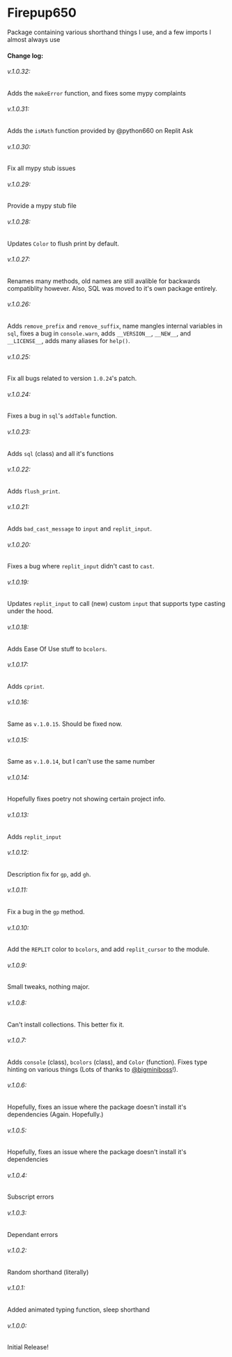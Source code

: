 # Firepup650
Package containing various shorthand things I use, and a few imports I almost always use
#### Change log:
###### v.1.0.32:
Adds the `makeError` function, and fixes some mypy complaints
###### v.1.0.31:
Adds the `isMath` function provided by @python660 on Replit Ask
###### v.1.0.30:
Fix all mypy stub issues
###### v.1.0.29:
Provide a mypy stub file
###### v.1.0.28:
Updates `Color` to flush print by default.
###### v.1.0.27:
Renames many methods, old names are still avalible for backwards compatiblity however. Also, SQL was moved to it's own package entirely.
###### v.1.0.26:
Adds `remove_prefix` and `remove_suffix`, name mangles internal variables in `sql`, fixes a bug in `console.warn`, adds `__VERSION__`, `__NEW__`, and `__LICENSE__`, adds many aliases for `help()`.
###### v.1.0.25:
Fix all bugs related to version `1.0.24`'s patch.
###### v.1.0.24:
Fixes a bug in `sql`'s `addTable` function.
###### v.1.0.23:
Adds `sql` (class) and all it's functions
###### v.1.0.22:
Adds `flush_print`.
###### v.1.0.21:
Adds `bad_cast_message` to `input` and `replit_input`.
###### v.1.0.20:
Fixes a bug where `replit_input` didn't cast to `cast`.
###### v.1.0.19:
Updates `replit_input` to call (new) custom `input` that supports type casting under the hood.
###### v.1.0.18:
Adds Ease Of Use stuff to `bcolors`.
###### v.1.0.17:
Adds `cprint`.
###### v.1.0.16:
Same as `v.1.0.15`. Should be fixed now.
###### v.1.0.15:
Same as `v.1.0.14`, but I can't use the same number
###### v.1.0.14:
Hopefully fixes poetry not showing certain project info.
###### v.1.0.13:
Adds `replit_input`
###### v.1.0.12:
Description fix for `gp`, add `gh`.
###### v.1.0.11:
Fix a bug in the `gp` method.
###### v.1.0.10:
Add the `REPLIT` color to `bcolors`, and add `replit_cursor` to the module.
###### v.1.0.9:
Small tweaks, nothing major.
###### v.1.0.8:
Can't install collections. This better fix it.
###### v.1.0.7:
Adds `console` (class), `bcolors` (class), and `Color` (function). Fixes type hinting on various things (Lots of thanks to [@bigminiboss](https://pypi.org/user/bigminiboss/)!).
###### v.1.0.6:
Hopefully, fixes an issue where the package doesn't install it's dependencies (Again. Hopefully.)
###### v.1.0.5:
Hopefully, fixes an issue where the package doesn't install it's dependencies
###### v.1.0.4:
Subscript errors
###### v.1.0.3:
Dependant errors
###### v.1.0.2:
Random shorthand (literally)
###### v.1.0.1:
Added animated typing function, sleep shorthand
###### v.1.0.0:
Initial Release!